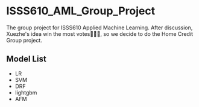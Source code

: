 # ISSS610_AML_Group_Project
The group project for ISSS610 Applied Machine Learning. After discussion, Xuezhe's idea win the most votes👏👏👏, so we decide to do the Home Credit Group project.
## Model List

 - LR
 - SVM
 - DRF
 - lightgbm
 - AFM
